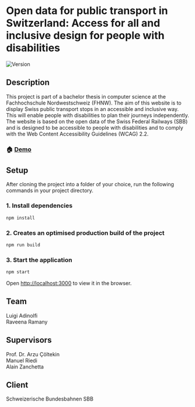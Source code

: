 # Open data for public transport in Switzerland: Access for all and inclusive design for people with disabilities

![Version](https://img.shields.io/badge/version-0.1.0-blue.svg?cacheSeconds=2592000)

## Description
This project is part of a bachelor thesis in computer science at the Fachhochschule Nordwestschweiz (FHNW). 
The aim of this website is to display Swiss public transport stops in an accessible and inclusive way. 
This will enable people with disabilities to plan their journeys independently. The website is based on the open data of the Swiss Federal Railways (SBB) and is designed to be accessible to people with disabilities and to comply with the Web Content Accessibility Guidelines (WCAG) 2.2.

### 🏠 [Demo](https://accessibility-public-transport.vercel.app/)

## Setup
After cloning the project into a folder of your choice, run the following commands in your project directory.

### 1. Install dependencies

```sh
npm install
```

### 2. Creates an optimised production build of the project

```sh
npm run build
```

### 3. Start the application

```sh
npm start
```

Open [http://localhost:3000](http://localhost:3000) to view it in the browser.


## Team

Luigi Adinolfi<br>
Raveena Ramany


## Supervisors
Prof. Dr. Arzu Çöltekin<br>
Manuel Riedi<br>
Alain Zanchetta

## Client
Schweizerische Bundesbahnen SBB
